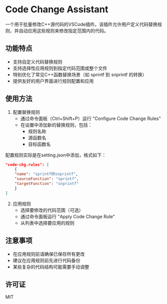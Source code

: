 # Code Change Assistant

一个用于批量修改C++源代码的VSCode插件。该插件允许用户定义代码替换规则，并自动应用这些规则来修改指定范围内的代码。

## 功能特点

- 支持自定义代码替换规则
- 支持选择性应用规则到指定代码范围或整个文件
- 特别优化了常见C++函数替换场景（如 sprintf 到 snprintf 的转换）
- 提供友好的用户界面进行规则配置和应用

## 使用方法

1. 配置替换规则
   - 通过命令面板（Ctrl+Shift+P）运行 "Configure Code Change Rules"
   - 在设置中添加新的替换规则，包括：
     - 规则名称
     - 源函数名
     - 目标函数名

配置规则实际是在setting.json中添加，格式如下：

```json
"code-chg.rules": [
    {
    "name": "sprintf转snprintf",
    "sourceFunction": "sprintf",
    "targetFunction": "snprintf"
    }
]
```

2. 应用规则
   - 选择要修改的代码范围（可选）
   - 通过命令面板运行 "Apply Code Change Rule"
   - 从列表中选择要应用的规则

## 注意事项

- 在应用规则前请确保已保存所有更改
- 建议在应用规则前先进行代码备份
- 某些复杂的代码结构可能需要手动调整

## 许可证

MIT